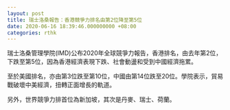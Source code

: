 ```yaml
---
layout: post
title: 瑞士洛桑報告：香港競爭力排名由第2位降至第5位
date: 2020-06-16 18:39:46.000000000 +08:00
categories: rthk
---
```


瑞士洛桑管理學院(IMD)公布2020年全球競爭力報告，香港排名，由去年第2位，下跌至第5位，因為香港經濟表現下跌、社會動盪和受到中國經濟拖累。

至於美國排名，亦由第3位跌至第10位，中國由第14位跌至20位。學院表示，貿易戰破壞中美經濟，扭轉正面增長的軌道。

另外，世界競爭力排首位為新加坡，其次是丹麥、瑞士、荷蘭。

